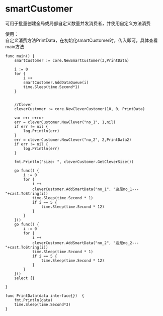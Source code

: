 # smartCustomer

可用于批量创建全局或局部自定义数量并发消费者，并使用自定义方法消费  

使用：  
自定义消费方法PrintData，在初始化smartCustomer时，传入即可，具体查看main方法



    func main() {
	    smartCustomer := core.NewSmartCustomer(3,PrintData)

	    i := 0
        for {
            i ++
            smartCustomer.AddDataQueue(i)
            time.Sleep(time.Second*1)
        }
        
        
        //Clever
        cleverCustomer := core.NewCleverCustomer(10, 0, PrintData)
    
        var err error
        err = cleverCustomer.NewClever("no_1", 1,nil)
        if err != nil {
            log.Println(err)
        }
        err = cleverCustomer.NewClever("no_2", 2,PrintData2)
        if err != nil {
            log.Println(err)
        }
    
        fmt.Println("size: ", cleverCustomer.GetCleverSize())
    
        go func() {
            i := 0
            for {
                i ++
                cleverCustomer.AddSmartData("no_1", "这是no_1---"+cast.ToString(i))
                time.Sleep(time.Second * 1)
                if i == 5 {
                    time.Sleep(time.Second * 12)
                }
            }
        }()
        go func() {
            i := 0
            for {
                i ++
                cleverCustomer.AddSmartData("no_2", "这是no_2---"+cast.ToString(i))
                time.Sleep(time.Second * 1)
                if i == 5 {
                    time.Sleep(time.Second * 12)
                }
            }
        }()
        select {}

    }

    func PrintData(data interface{})  {
    	fmt.Println(data)
    	time.Sleep(time.Second*3)
    }
